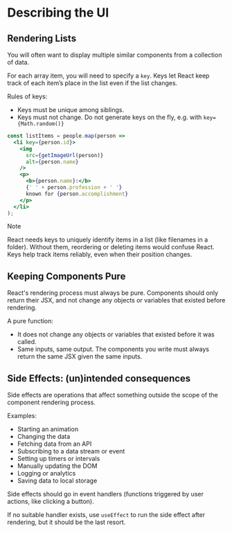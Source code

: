 # Describing the UI

## Rendering Lists

You will often want to display multiple similar components from a collection of data.

For each array item, you will need to specify a `key`. Keys let React keep track of each item’s place in the list even if the list changes.

Rules of keys:
- Keys must be unique among siblings.
- Keys must not change. Do not generate keys on the fly, e.g. with `key={Math.random()}`

```jsx
const listItems = people.map(person =>
  <li key={person.id}>
    <img
      src={getImageUrl(person)}
      alt={person.name}
    />
    <p>
      <b>{person.name}:</b>
      {' ' + person.profession + ' '}
      known for {person.accomplishment}
    </p>
  </li>
);
```

> [!NOTE]
> React needs keys to uniquely identify items in a list (like filenames in a folder). Without them, reordering or deleting items would confuse React. Keys help track items reliably, even when their position changes.


## Keeping Components Pure

React's rendering process must always be pure. Components should only return their JSX, and not change any objects or variables that existed before rendering.

A pure function:
- It does not change any objects or variables that existed before it was called.
- Same inputs, same output. The components you write must always return the same JSX given the same inputs.


## Side Effects: (un)intended consequences 

Side effects are operations that affect something outside the scope of the component rendering process.

Examples:
- Starting an animation
- Changing the data
- Fetching data from an API
- Subscribing to a data stream or event
- Setting up timers or intervals
- Manually updating the DOM
- Logging or analytics
- Saving data to local storage

Side effects should go in event handlers (functions triggered by user actions, like clicking a button).

If no suitable handler exists, use `useEffect` to run the side effect after rendering, but it should be the last resort.